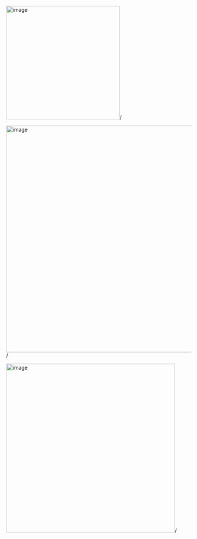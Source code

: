 
<img width="309" alt="image" src="https://github.com/user-attachments/assets/6a0fccba-2347-40ae-92c6-54355d091ba0" />/


<img width="617" alt="image" src="https://github.com/user-attachments/assets/f5579a18-fb1a-40a9-a5da-3958ec24c8c3" />/


<img width="459" alt="image" src="https://github.com/user-attachments/assets/39ab4ae9-7404-4c41-b2bd-fd9533be692f" />/



